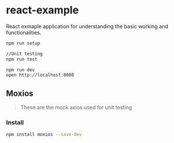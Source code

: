 # react-example

React exmaple application for understanding the basic working and functionalities.

```bash
npm run setup

//Unit testing
npm run test

npm run dev
open http://localhost:8080
```

## Moxios

> These are the mock axios used for unit testing

### Install

```sh
npm install moxios --save-dev
```
